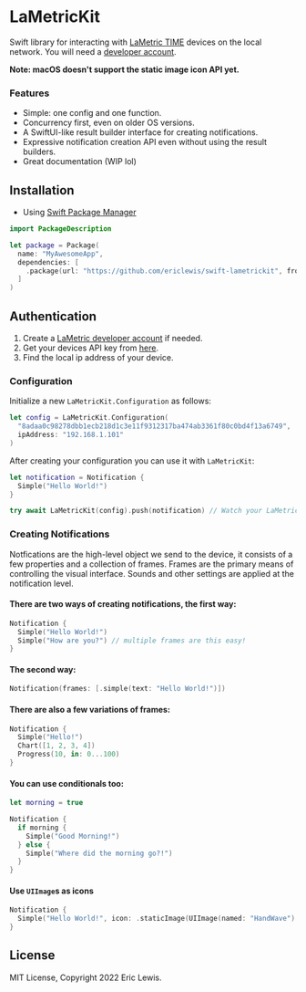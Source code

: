 # LaMetricKit

Swift library for interacting with [LaMetric TIME](https://lametric.com/en-US) devices on the local network. You will need a [developer account](https://developer.lametric.com/).

__Note: macOS doesn't support the static image icon API yet.__

### Features
- Simple: one config and one function.
- Concurrency first, even on older OS versions.
- A SwiftUI-like result builder interface for creating notifications.
- Expressive notification creation API even without using the result builders.
- Great documentation (WIP lol)

## Installation
- Using [Swift Package Manager](https://swift.org/package-manager)
```swift
import PackageDescription

let package = Package(
  name: "MyAwesomeApp",
  dependencies: [
    .package(url: "https://github.com/ericlewis/swift-lametrickit", from: "0.2.0"),
  ]
)
```

## Authentication
1. Create a [LaMetric developer account](https://developer.lametric.com/) if needed.
2. Get your devices API key from [here](https://developer.lametric.com/user/devices).
3. Find the local ip address of your device. 

### Configuration
Initialize a new `LaMetricKit.Configuration` as follows:
```swift
let config = LaMetricKit.Configuration(
  "8adaa0c98278dbb1ecb218d1c3e11f9312317ba474ab3361f80c0bd4f13a6749",
  ipAddress: "192.168.1.101"
)
```

After creating your configuration you can use it with `LaMetricKit`:
```swift
let notification = Notification {
  Simple("Hello World!")
}

try await LaMetricKit(config).push(notification) // Watch your LaMetric!
```

### Creating Notifications
Notfications are the high-level object we send to the device, it consists of a few properties 
and a collection of frames. Frames are the primary means of controlling the visual interface.
Sounds and other settings are applied at the notification level.

#### There are two ways of creating notifications, the first way:
```swift
Notification {
  Simple("Hello World!")
  Simple("How are you?") // multiple frames are this easy!
}
```
#### The second way:
```swift
Notification(frames: [.simple(text: "Hello World!")])
```
#### There are also a few variations of frames:
```swift
Notification {
  Simple("Hello!")
  Chart([1, 2, 3, 4])
  Progress(10, in: 0...100)
}
```
#### You can use conditionals too:
```swift
let morning = true

Notification {
  if morning {
    Simple("Good Morning!")
  } else {
    Simple("Where did the morning go?!")
  }
}
```
#### Use `UIImage`s as icons
```swift
Notification {
  Simple("Hello World!", icon: .staticImage(UIImage(named: "HandWave")!))
}
```
## License
MIT License, Copyright 2022 Eric Lewis.
